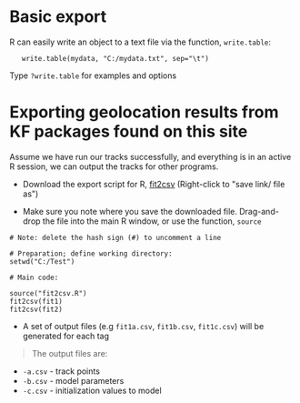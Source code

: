 

# Basic export #

R can easily write an object to a text file via the function, `write.table`:

```
   write.table(mydata, "C:/mydata.txt", sep="\t")
```

Type `?write.table` for examples and options

# Exporting geolocation results from KF packages found on this site #

Assume we have run our tracks successfully, and everything is in an active R session, we can output the tracks for other programs.

  * Download the export script for R, [fit2csv](http://geolocation.googlecode.com/svn/trunk/updates/fit2csv.R) (Right-click to "save link/ file as")

  * Make sure you note where you save the downloaded file. Drag-and-drop the file into the main R window, or use the function, `source`

```
# Note: delete the hash sign (#) to uncomment a line

# Preparation; define working directory:
setwd("C:/Test")

# Main code:

source("fit2csv.R")
fit2csv(fit1)
fit2csv(fit2)
```

  * A set of output files (e.g `fit1a.csv`, `fit1b.csv`, `fit1c.csv`) will be generated for each tag
> The output files are:
  * `-a.csv` - track points
  * `-b.csv` - model parameters
  * `-c.csv` - initialization values to model
